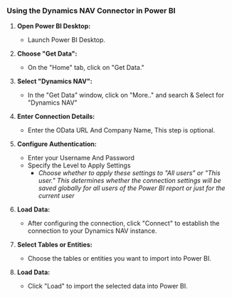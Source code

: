 ### Using the Dynamics NAV Connector in Power BI

1. **Open Power BI Desktop:**
   - Launch Power BI Desktop.

2. **Choose "Get Data":**
   - On the "Home" tab, click on "Get Data."

3. **Select "Dynamics NAV":**
   - In the "Get Data" window, click on "More.." and search & Select for "Dynamics NAV"

4. **Enter Connection Details:**
   - Enter the OData URL And Company Name, This step is optional.

5. **Configure Authentication:**
   - Enter your Username And Password
   - Specify the Level to Apply Settings
      - _Choose whether to apply these settings to "All users" or "This user." This determines whether the connection settings will be saved globally for all users of the Power BI report or just for the current user_

6. **Load Data:**
   - After configuring the connection, click "Connect" to establish the connection to your Dynamics NAV instance.

7. **Select Tables or Entities:**
   - Choose the tables or entities you want to import into Power BI.

8. **Load Data:**
   - Click "Load" to import the selected data into Power BI.
